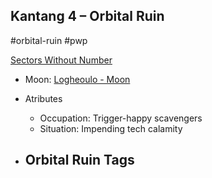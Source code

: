 ## Kantang 4 &ndash; Orbital Ruin

#orbital-ruin #pwp

[Sectors Without Number](https://sectorswithoutnumber.com/sector/bfDcBzTtgpeyLUfwzjio/orbitalRuin/TmIq91z7nym3JxIQ7W62)

- Moon: [Logheoulo - Moon](../../../Gaming/StarsWithoutNumber/PiratesWithoutPlunder/Logheoulo%20-%20Moon.md)

- Atributes
	- Occupation: Trigger-happy scavengers
	- Situation: Impending tech calamity

- Orbital Ruin Tags
	- 
